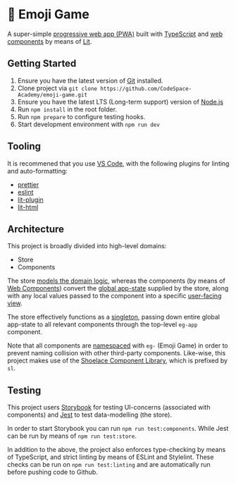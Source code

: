 # 🎰 Emoji Game

A super-simple [progressive web app (PWA)](https://en.wikipedia.org/wiki/Progressive_web_app) built with [TypeScript](https://en.wikipedia.org/wiki/TypeScript) and [web components](https://en.wikipedia.org/wiki/Web_Components) by means of [Lit]().


## Getting Started

1. Ensure you have the latest version of [Git](https://git-scm.com/) installed.
2. Clone project via `git clone https://github.com/CodeSpace-Academy/emoji-game.git`
3. Ensure you have the latest LTS (Long-term support) version of [Node.js](https://nodejs.org)
4. Run `npm install` in the root folder.
5. Run `npm prepare` to configure testing hooks.
6. Start development environment with `npm run dev`


## Tooling

It is recommened that you use [VS Code](https://code.visualstudio.com), with the following plugins for linting and auto-formatting:

- [prettier]([#](https://marketplace.visualstudio.com/items?itemName=esbenp.prettier-vscode))
- [eslint]([#](https://marketplace.visualstudio.com/items?itemName=dbaeumer.vscode-eslint))
- [lit-plugin]([#](https://marketplace.visualstudio.com/items?itemName=runem.lit-plugin))
- [lit-html](https://marketplace.visualstudio.com/items?itemName=bierner.lit-html)

## Architecture

This project is broadly divided into high-level domains:

- Store
- Components

The store [models the domain logic](https://en.wikipedia.org/wiki/Domain_model), whereas the components (by means of [Web Components](https://en.wikipedia.org/wiki/Web_Components)) convert the [global app-state](https://en.wikipedia.org/wiki/State_pattern) supplied by the store, along with any local values passed to the component into a specific [user-facing view](https://en.wikipedia.org/wiki/View_model).

The store effectively functions as a [singleton](https://en.wikipedia.org/wiki/Singleton_pattern), passing down entire global app-state to all relevant components through the top-level `eg-app` component.

Note that all components are [namespaced](https://en.wikipedia.org/wiki/Namespace) with `eg-` (Emoji Game) in order to prevent naming collision with other third-party components. Like-wise, this project makes use of the [Shoelace Component Library](https://shoelace.style/), which is prefixed by `sl`.

## Testing

This project users [Storybook](https://storybook.js.org/) for testing UI-concerns (associated with components) and [Jest](https://jestjs.io/) to test data-modelling (the store).

In order to start Storybook you can run `npm run test:components`. While Jest can be run by means of `npm run test:store`.

In addition to the above, the project also enforces type-checking by means of TypeScript, and strict linting by means of ESLint and Stylelint. These checks can be run on `npm run test:linting` and are automatically run before pushing code to Github.

